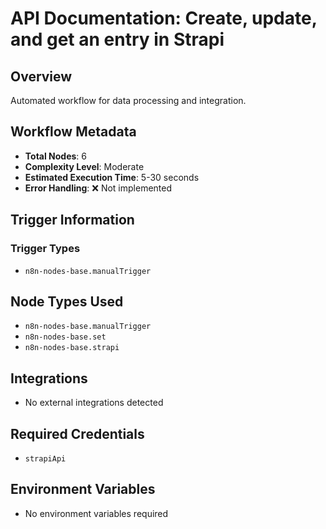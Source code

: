 # API Documentation: Create, update, and get an entry in Strapi

## Overview
Automated workflow for data processing and integration.

## Workflow Metadata
- **Total Nodes**: 6
- **Complexity Level**: Moderate
- **Estimated Execution Time**: 5-30 seconds
- **Error Handling**: ❌ Not implemented

## Trigger Information
### Trigger Types
- `n8n-nodes-base.manualTrigger`

## Node Types Used
- `n8n-nodes-base.manualTrigger`
- `n8n-nodes-base.set`
- `n8n-nodes-base.strapi`

## Integrations
- No external integrations detected

## Required Credentials
- `strapiApi`

## Environment Variables
- No environment variables required
